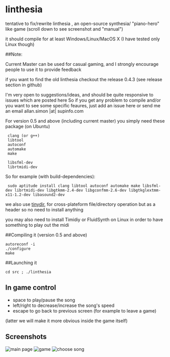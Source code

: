 linthesia
=========

tentative to fix/rewrite linthesia , an open-source synthesia/ "piano-hero" like game
(scroll down to see screenshot and "manual")

it should compile for at least Windows/Linux/MacOS X (I have tested only Linux though)

##Note:

Current Master can be used for casual gaming, and I strongly encourage people to use it
to provide feedback

if you want to find the old linthesia checkout the release 0.4.3 (see release section in github)

I'm very open to suggestions/ideas, and should be quite responsive to issues which are posted here
So if you get any problem to compile and/or you want to see some specific feaures, just add an issue
here or send me an email  allan.simon |at| supinfo.com

For version 0.5 and above (including current master) you simply need these package (on Ubuntu)


     clang (or g++)
     libtool
     autoconf
     automake
     make

     libsfml-dev
     librtmidi-dev
     
So for example (with build-dependencies):
     
     sudo aptitude install clang libtool autoconf automake make libsfml-dev librtmidi-dev libgtkmm-2.4-dev libgconfmm-2.6-dev libgtkglextmm-x11-1.2-dev libasound2-dev

we also use [tinydir](https://github.com/cxong/tinydir), for cross-plateform file/directory
operation but as a header so no need to install anything

you may also need to install Timidiy or FluidSynth on Linux in order to have something to play out the midi

##Compiling it (version 0.5 and above)

    autoreconf -i
    ./configure
    make

##Launching it

    cd src ; ./linthesia

## In game control

 * space to play/pause the song
 * left/right to decrease/increase the song's speed
 * escape to go back to previous screen (for example to leave a game)

(latter we will make it more obvious inside the game itself)

## Screenshots 

![main page](https://raw.githubusercontent.com/allan-simon/linthesia/master/docs/screenshots/main.png)
![game](https://raw.githubusercontent.com/allan-simon/linthesia/master/docs/screenshots/game.png)
![choose song](https://raw.githubusercontent.com/allan-simon/linthesia/master/docs/screenshots/choose_song.png)
